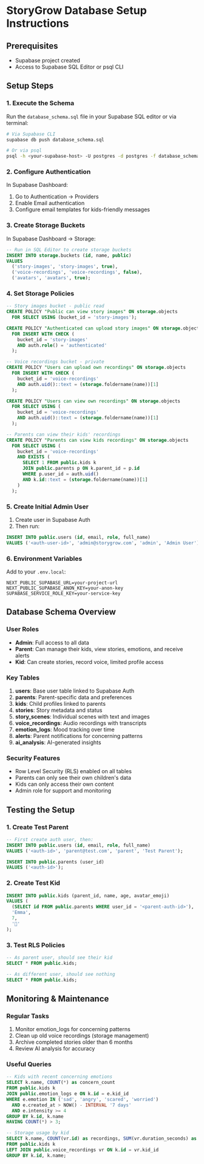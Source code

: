 # StoryGrow Database Setup Instructions

## Prerequisites
- Supabase project created
- Access to Supabase SQL Editor or psql CLI

## Setup Steps

### 1. Execute the Schema
Run the `database_schema.sql` file in your Supabase SQL editor or via terminal:

```bash
# Via Supabase CLI
supabase db push database_schema.sql

# Or via psql
psql -h <your-supabase-host> -U postgres -d postgres -f database_schema.sql
```

### 2. Configure Authentication

In Supabase Dashboard:
1. Go to Authentication → Providers
2. Enable Email authentication
3. Configure email templates for kids-friendly messages

### 3. Create Storage Buckets

In Supabase Dashboard → Storage:

```sql
-- Run in SQL Editor to create storage buckets
INSERT INTO storage.buckets (id, name, public)
VALUES 
  ('story-images', 'story-images', true),
  ('voice-recordings', 'voice-recordings', false),
  ('avatars', 'avatars', true);
```

### 4. Set Storage Policies

```sql
-- Story images bucket - public read
CREATE POLICY "Public can view story images" ON storage.objects
  FOR SELECT USING (bucket_id = 'story-images');

CREATE POLICY "Authenticated can upload story images" ON storage.objects
  FOR INSERT WITH CHECK (
    bucket_id = 'story-images' 
    AND auth.role() = 'authenticated'
  );

-- Voice recordings bucket - private
CREATE POLICY "Users can upload own recordings" ON storage.objects
  FOR INSERT WITH CHECK (
    bucket_id = 'voice-recordings' 
    AND auth.uid()::text = (storage.foldername(name))[1]
  );

CREATE POLICY "Users can view own recordings" ON storage.objects
  FOR SELECT USING (
    bucket_id = 'voice-recordings' 
    AND auth.uid()::text = (storage.foldername(name))[1]
  );

-- Parents can view their kids' recordings
CREATE POLICY "Parents can view kids recordings" ON storage.objects
  FOR SELECT USING (
    bucket_id = 'voice-recordings'
    AND EXISTS (
      SELECT 1 FROM public.kids k
      JOIN public.parents p ON k.parent_id = p.id
      WHERE p.user_id = auth.uid()
      AND k.id::text = (storage.foldername(name))[1]
    )
  );
```

### 5. Create Initial Admin User

1. Create user in Supabase Auth
2. Then run:

```sql
INSERT INTO public.users (id, email, role, full_name) 
VALUES ('<auth-user-id>', 'admin@storygrow.com', 'admin', 'Admin User');
```

### 6. Environment Variables

Add to your `.env.local`:

```env
NEXT_PUBLIC_SUPABASE_URL=your-project-url
NEXT_PUBLIC_SUPABASE_ANON_KEY=your-anon-key
SUPABASE_SERVICE_ROLE_KEY=your-service-key
```

## Database Schema Overview

### User Roles
- **Admin**: Full access to all data
- **Parent**: Can manage their kids, view stories, emotions, and receive alerts
- **Kid**: Can create stories, record voice, limited profile access

### Key Tables
1. **users**: Base user table linked to Supabase Auth
2. **parents**: Parent-specific data and preferences
3. **kids**: Child profiles linked to parents
4. **stories**: Story metadata and status
5. **story_scenes**: Individual scenes with text and images
6. **voice_recordings**: Audio recordings with transcripts
7. **emotion_logs**: Mood tracking over time
8. **alerts**: Parent notifications for concerning patterns
9. **ai_analysis**: AI-generated insights

### Security Features
- Row Level Security (RLS) enabled on all tables
- Parents can only see their own children's data
- Kids can only access their own content
- Admin role for support and monitoring

## Testing the Setup

### 1. Create Test Parent
```sql
-- First create auth user, then:
INSERT INTO public.users (id, email, role, full_name) 
VALUES ('<auth-id>', 'parent@test.com', 'parent', 'Test Parent');

INSERT INTO public.parents (user_id) 
VALUES ('<auth-id>');
```

### 2. Create Test Kid
```sql
INSERT INTO public.kids (parent_id, name, age, avatar_emoji) 
VALUES (
  (SELECT id FROM public.parents WHERE user_id = '<parent-auth-id>'),
  'Emma',
  7,
  '🦄'
);
```

### 3. Test RLS Policies
```sql
-- As parent user, should see their kid
SELECT * FROM public.kids;

-- As different user, should see nothing
SELECT * FROM public.kids;
```

## Monitoring & Maintenance

### Regular Tasks
1. Monitor emotion_logs for concerning patterns
2. Clean up old voice recordings (storage management)
3. Archive completed stories older than 6 months
4. Review AI analysis for accuracy

### Useful Queries

```sql
-- Kids with recent concerning emotions
SELECT k.name, COUNT(*) as concern_count
FROM public.kids k
JOIN public.emotion_logs e ON k.id = e.kid_id
WHERE e.emotion IN ('sad', 'angry', 'scared', 'worried')
  AND e.created_at > NOW() - INTERVAL '7 days'
  AND e.intensity >= 4
GROUP BY k.id, k.name
HAVING COUNT(*) > 3;

-- Storage usage by kid
SELECT k.name, COUNT(vr.id) as recordings, SUM(vr.duration_seconds) as total_seconds
FROM public.kids k
LEFT JOIN public.voice_recordings vr ON k.id = vr.kid_id
GROUP BY k.id, k.name;
```